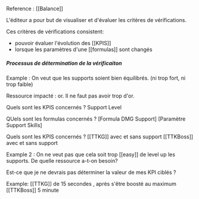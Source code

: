 Reference : [[Balance]]

L'éditeur a pour but de visualiser et d'évaluer les critères de vérifications.

Ces critères de vérifications consistent:
- pouvoir évaluer l'évolution des [[KPIS]]
- lorsque les paramètres d'une [[formulas]] sont changés

##### Processus de détermination de la vérificaiton
Example :
 On veut que les supports soient bien équilibrés. (ni trop fort, ni trop faible)
 
 Ressource impacté : or. Il ne faut pas avoir trop d'or.
 
Quels sont les KPIS concernés ? 
Support Level

QUels sont les formulas concernés ? 
[Formula DMG Support]
[Paramètre Support Skills]

Quels sont les KPIS concernés ?
[[TTKG]] avec et sans support
[[TTKBoss]] avec et sans support


Example 2 :
On ne veut pas que cela soit trop [[easy]] de level up les supports.
De quelle ressource a-t-on besoin?

Est-ce que je ne devrais pas déterminer la valeur de mes KPI ciblés ?

Example:
[[TTKG]] de 15 secondes , après s'être boosté au maximum
[[TTKBoss]]  5 minute


 
 